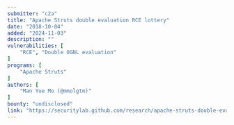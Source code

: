 ```yaml
---
submitter: "c2a"
title: "Apache Struts double evaluation RCE lottery"
date: "2018-10-04"
added: "2024-11-03"
description: ""
vulnerabilities: [
    "RCE", "Double OGNL evaluation"
]
programs: [
    "Apache Struts"
]
authors: [
    "Man Yue Mo (@mmolgtm)"
]
bounty: "undisclosed"
link: "https://securitylab.github.com/research/apache-struts-double-evaluation/"
---
```




